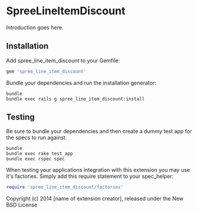 SpreeLineItemDiscount
=====================

Introduction goes here.

Installation
------------

Add spree_line_item_discount to your Gemfile:

```ruby
gem 'spree_line_item_discount'
```

Bundle your dependencies and run the installation generator:

```shell
bundle
bundle exec rails g spree_line_item_discount:install
```

Testing
-------

Be sure to bundle your dependencies and then create a dummy test app for the specs to run against.

```shell
bundle
bundle exec rake test_app
bundle exec rspec spec
```

When testing your applications integration with this extension you may use it's factories.
Simply add this require statement to your spec_helper:

```ruby
require 'spree_line_item_discount/factories'
```

Copyright (c) 2014 [name of extension creator], released under the New BSD License
